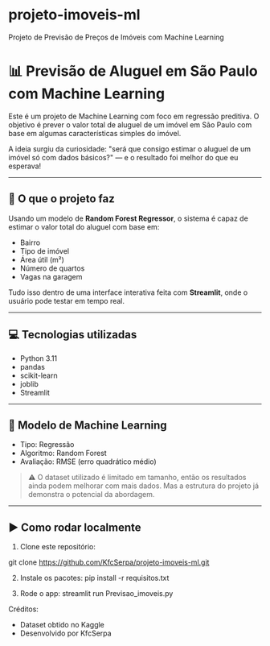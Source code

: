 # projeto-imoveis-ml
Projeto de Previsão de Preços de Imóveis com Machine Learning

# 📊 Previsão de Aluguel em São Paulo com Machine Learning

Este é um projeto de Machine Learning com foco em regressão preditiva. O objetivo é prever o valor total de aluguel de um imóvel em São Paulo com base em algumas características simples do imóvel.

A ideia surgiu da curiosidade: "será que consigo estimar o aluguel de um imóvel só com dados básicos?" — e o resultado foi melhor do que eu esperava!

---

## 🚀 O que o projeto faz

Usando um modelo de **Random Forest Regressor**, o sistema é capaz de estimar o valor total do aluguel com base em:

- Bairro
- Tipo de imóvel
- Área útil (m²)
- Número de quartos
- Vagas na garagem

Tudo isso dentro de uma interface interativa feita com **Streamlit**, onde o usuário pode testar em tempo real.

---

## 💻 Tecnologias utilizadas

- Python 3.11
- pandas
- scikit-learn
- joblib
- Streamlit

---

## 🧠 Modelo de Machine Learning

- Tipo: Regressão
- Algoritmo: Random Forest
- Avaliação: RMSE (erro quadrático médio)

> ⚠️ O dataset utilizado é limitado em tamanho, então os resultados ainda podem melhorar com mais dados. Mas a estrutura do projeto já demonstra o potencial da abordagem.

---

## ▶️ Como rodar localmente

1. Clone este repositório:

git clone https://github.com/KfcSerpa/projeto-imoveis-ml.git

2. Instale os pacotes:
pip install -r requisitos.txt

3. Rode o app:
streamlit run Previsao_imoveis.py

Créditos:
- Dataset obtido no Kaggle
- Desenvolvido por KfcSerpa
